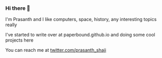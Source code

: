 ### Hi there 👋

I'm Prasanth and I like computers, space, history, any interesting topics really

I've started to write over at paperbound.github.io and doing some cool projects here

You can reach me at [twitter.com/prasanth_shaji](https://twitter.com/prasanth_shaji)
